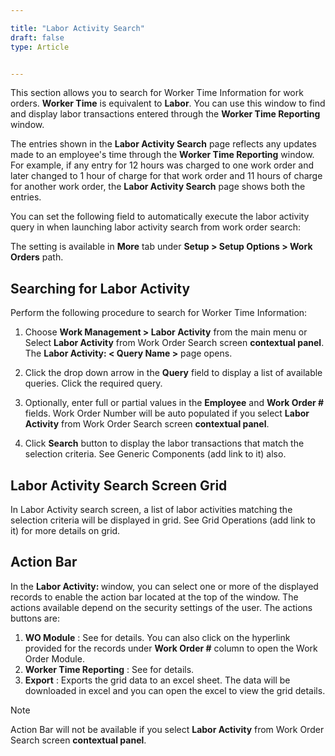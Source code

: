 ```yaml
---  

title: "Labor Activity Search"  
draft: false 
type: Article


---
```


This section allows you to search for Worker Time Information for work orders.
**Worker Time** is equivalent to **Labor**. You can use this window to find
and display labor transactions entered through the **Worker Time Reporting**
window.

The entries shown in the **Labor Activity Search** page reflects any updates
made to an employee's time through the **Worker Time Reporting** window. For
example, if any entry for 12 hours was charged to one work order and later
changed to 1 hour of charge for that work order and 11 hours of charge for
another work order, the **Labor Activity Search** page shows both the entries.

You can set the following field to automatically execute the labor activity
query in when launching labor activity search from work order search:



The setting is available in **More** tab under **Setup > Setup Options > Work Orders** path.

## Searching for Labor Activity

Perform the following procedure to search for Worker Time Information:

  1. Choose **Work Management > Labor Activity** from the main menu or Select **Labor Activity** from Work Order Search screen **contextual panel**.
<br>The **Labor Activity: < Query Name >** page opens.

  2. Click the drop down arrow in the **Query** field to display a list of available queries. Click the required query. 
  3. Optionally, enter full or partial values in the **Employee** and **Work Order #** fields. Work Order Number will be auto populated if you select **Labor Activity** from Work Order Search screen **contextual panel**.
  4. Click **Search** button to display the labor transactions that match the selection criteria. See Generic Components (add link to it) also.

## Labor Activity Search Screen Grid

In Labor Activity search screen, a list of labor activities matching the
selection criteria will be displayed in grid. See Grid Operations (add link to it) for more details on grid.

## Action Bar

In the **Labor Activity: <Query Name>** window, you can select one or more of
the displayed records to enable the action bar located at the top of the
window. The actions available depend on the security settings of the user. The
actions buttons are:

  1. **WO Module** : See for details. You can also click on the hyperlink provided for the records under **Work Order #** column to open the Work Order Module.
  2. **Worker Time Reporting** : See for details.
  3. **Export** : Exports the grid data to an excel sheet. The data will be downloaded in excel and you can open the excel to view the grid details.

>[!Note]
>Action Bar will not be available if you select **Labor Activity** from Work
Order Search screen **contextual panel**.

